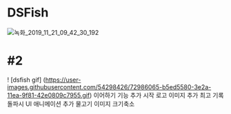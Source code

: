 # DSFish


![녹화_2019_11_21_09_42_30_192](https://user-images.githubusercontent.com/54298426/69290921-d4757b80-0c44-11ea-98d4-eafcab88668c.gif)


#  #2
! [dsfish gif] (https://user-images.githubusercontent.com/54298426/72986065-b5ed5580-3e2a-11ea-9f81-42e0809c7955.gif)
이어하기 기능 추가
시작 로고 이미지 추가
최고 기록 돌파시 UI 애니메이션 추가
물고기 이미지 크기축소
